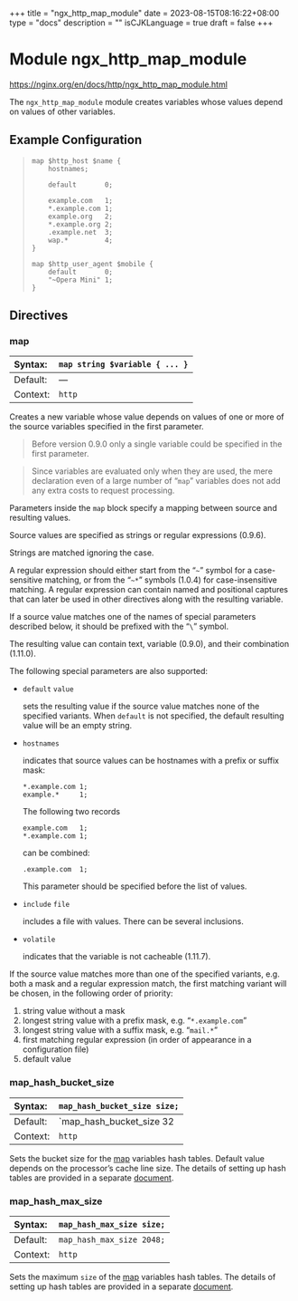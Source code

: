 +++
title = "ngx_http_map_module"
date = 2023-08-15T08:16:22+08:00
type = "docs"
description = ""
isCJKLanguage = true
draft = false
+++

# Module ngx_http_map_module

https://nginx.org/en/docs/http/ngx_http_map_module.html



The `ngx_http_map_module` module creates variables whose values depend on values of other variables.



## Example Configuration



> ```
> map $http_host $name {
>     hostnames;
> 
>     default       0;
> 
>     example.com   1;
>     *.example.com 1;
>     example.org   2;
>     *.example.org 2;
>     .example.net  3;
>     wap.*         4;
> }
> 
> map $http_user_agent $mobile {
>     default       0;
>     "~Opera Mini" 1;
> }
> ```





## Directives



### map

| Syntax:  | `map string $variable { ... }` |
| :------- | ------------------------------ |
| Default: | —                              |
| Context: | `http`                         |

Creates a new variable whose value depends on values of one or more of the source variables specified in the first parameter.

> Before version 0.9.0 only a single variable could be specified in the first parameter.





> Since variables are evaluated only when they are used, the mere declaration even of a large number of “`map`” variables does not add any extra costs to request processing.



Parameters inside the `map` block specify a mapping between source and resulting values.

Source values are specified as strings or regular expressions (0.9.6).

Strings are matched ignoring the case.

A regular expression should either start from the “`~`” symbol for a case-sensitive matching, or from the “`~*`” symbols (1.0.4) for case-insensitive matching. A regular expression can contain named and positional captures that can later be used in other directives along with the resulting variable.

If a source value matches one of the names of special parameters described below, it should be prefixed with the “`\`” symbol.

The resulting value can contain text, variable (0.9.0), and their combination (1.11.0).

The following special parameters are also supported:

- `default` `value`

  sets the resulting value if the source value matches none of the specified variants. When `default` is not specified, the default resulting value will be an empty string.

- `hostnames`

  indicates that source values can be hostnames with a prefix or suffix mask:

  ```
  *.example.com 1;
  example.*     1;
  ```

  The following two records

  ```
  example.com   1;
  *.example.com 1;
  ```

  can be combined:

  ```
  .example.com  1;
  ```

  This parameter should be specified before the list of values.

- `include` `file`

  includes a file with values. There can be several inclusions.

- `volatile`

  indicates that the variable is not cacheable (1.11.7).



If the source value matches more than one of the specified variants, e.g. both a mask and a regular expression match, the first matching variant will be chosen, in the following order of priority:

1. string value without a mask
2. longest string value with a prefix mask, e.g. “`*.example.com`”
3. longest string value with a suffix mask, e.g. “`mail.*`”
4. first matching regular expression (in order of appearance in a configuration file)
5. default value





### map_hash_bucket_size

| Syntax:  | `map_hash_bucket_size size;`      |
| :------- | --------------------------------- |
| Default: | `map_hash_bucket_size 32|64|128;` |
| Context: | `http`                            |

Sets the bucket size for the [map](https://nginx.org/en/docs/http/ngx_http_map_module.html#map) variables hash tables. Default value depends on the processor’s cache line size. The details of setting up hash tables are provided in a separate [document](https://nginx.org/en/docs/hash.html).



### map_hash_max_size

| Syntax:  | `map_hash_max_size size;` |
| :------- | ------------------------- |
| Default: | `map_hash_max_size 2048;` |
| Context: | `http`                    |

Sets the maximum `size` of the [map](https://nginx.org/en/docs/http/ngx_http_map_module.html#map) variables hash tables. The details of setting up hash tables are provided in a separate [document](https://nginx.org/en/docs/hash.html).